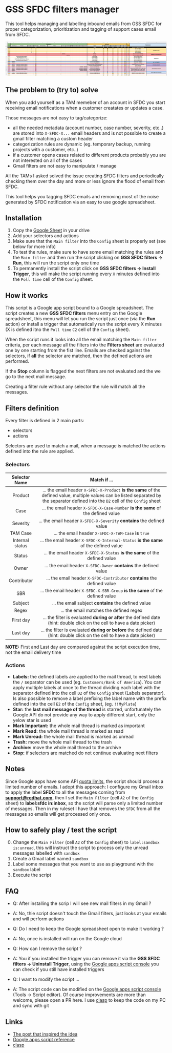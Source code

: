 # GSS SFDC filters manager

This tool helps managing and labelling inbound emails from GSS SFDC for proper categorization, prioritization and tagging of support cases email from SFDC.

![GSS SFDC Filters manager screenshot](img/GSSSFDC-filters.png)

## The problem to (try to) solve

When you add yourself as a TAM memeber of an account in SFDC you start receiving email notifications when a customer creatates or updates a case.

Those messages are not easy to tag/categorize:

- all the needed metadata (account number, case number, severity, etc..) are stored into `X-SFDC-X...` email headers and is not possible to create a gmail filter matching a custom header
- categorization rules are dynamic (eg. temporary backup, running projects with a customer, etc..)
- if a customer opens cases related to different products probably you are not interested on all of the cases
- Gmail filters are not easy to manipulate / manage

All the TAMs I asked solved the issue creating SFDC filters and periodically checking them over the day and more or less ignore the flood of email from SFDC.

This tool helps you tagging SFDC emails and removing most of the noise generated by SFDC notification via an easy to use google spreadsheet.

## Installation

1. Copy the [Google Sheet](https://docs.google.com/spreadsheets/d/1DQAjF73BGs6oTXpFKlQHcHmEm9BneGwQAoNUlDQTPtw/edit) in your drive
2. Add your selectors and actions
3. Make sure that the `Main filter` into the `Config` sheet is properly set (see below for more info)
4. To test the rules, make sure to have some email matching the rules and the `Main filter` and then run the script clicking on **GSS SFDC filters -> Run**, this will run the script only one time
5. To permanently install the script click on **GSS SFDC filters -> Install Trigger**, this will make the script running every `X` minutes defined into the `Poll time` cell of the `Config` sheet.

## How it works

This script is a Google app script bound to a Google spreadsheet.
The script creates a new **GSS SFDC filters** menu entry on the Google spreadsheet, this menu will let you run the script just once (via the **Run** action) or install a trigger that automatically run the script every X minutes (X is defined itno the `Poll time` `C2` cell of the `Config` sheet).

When the script runs it looks into all the email matching the `Main filter` criteria, per each message all the filters into the **Filters sheet** are evaluated one by one starting from the fist line.
Emails are checked against the selectors, if **all** the selector are matched, then the defined actions are performed.

If the **Stop** column is flagged the next filters are not evaluated and the we go to the next mail message.

Creating a filter rule without any selector the rule will match all the messages.

## Filters definition

Every filter is defined in 2 main parts:

- selectors
- actions

Selectors are used to match a mail, when a message is matched the actions defined into the rule are applied.

### Selectors

| Selector Name | Match if ... |
|:-------------:|:-------------------:|
| Product       | ... the email header `X-SFDC-X-Product` **is the same** of the defined value, multiple values can be listed separated by the separator defined into the `D2` cell of the `Config` sheet |
| Case          | ... the email header `X-SFDC-X-Case-Number` **is the same** of the defined value |
| Severity      | ... the email header `X-SFDC-X-Severity` **contains** the defined value |
| TAM Case      | ... the email header `X-SFDC-X-TAM-Case` **is** `true` |
| Internal status | ... the email header `X-SFDC-X-Internal-Status` **is the same** of the defined value |
| Status        | ... the email header `X-SFDC-X-Status` **is the same** of the defined value |
| Owner         | ... the email header `X-SFDC-Owner` **contains** the defined value |
| Contributor   | ... the email header `X-SFDC-Contributor` **contains** the defined value |
| SBR           | ... the email header `X-SFDC-X-SBR-Group` **is the same** of the defined value |
| Subject       | ... the email subject **contains** the defined value |
| Regex         | ... the email matches the defined regex |
| First day     | ... the filter is evaluated **during or after** the defined date (hint: double click on the cell to have a date picker) |
| Last day      | ... the filter is evaluated **during or before** the defined date (hint: double click on the cell to have a date picker) |

**NOTE:** First and Last day are compared against the script execution time, not the email delivery time

### Actions

* **Labels:** the defined labels are applied to the mail thread, to nest labels the `/` separator can be used (eg. `Customers/Bank of America`). You can apply multiple labels at once to the thread dividing each label with the separator defined into the cell `D2` of the `Config` sheet (Labels separator). Is also possible to remove a label prefixing the label name with the prefix defined into the cell `E2` of the `Config` sheet, (eg. `!!MyPlate`)
* **Star:** the **last mail message of the thread** is starred, unfortunately the Google API do not provide any way to apply different start, only the yelow star is used
* **Mark Important:** the whole mail thread is marked as important
* **Mark Read:** the whole mail thread is marked as read
* **Mark Unread:** the whole mail thread is marked as unread
* **Trash:** move the whole mail thread to the trash
* **Archive:** move the whole mail thread to the archive
* **Stop:** if selectors are matched do not continue evaluating next filters

## Notes

Since Google apps have some API [quota limits](https://developers.google.com/apps-script/guides/services/quotas), the script should process a limited number of emails.
I adopt this approach: I configure my Gmail inbox to apply the label **SFDC** to all the messages coming from **support@redhat.com**, then I set the `Main Filter` (cell `A2` of the `Config` sheet) to **label:sfdc in:inbox**, so the script will parse only a limited number of messages. Then in my ruleset I have that removes the `SFDC` from all the messages so emails will get processed only once.

## How to safely play / test the script

0. Change the `Main Filter` (cell `A2` of the `Config` sheet) to `label:sandbox is:unread`, this will instruct the script to process only the unread messages labelled with `sandbox`
1. Create a Gmail label named `sandbox`
2. Label some messages that you want to use as playground with the `sandbox` label
3. Execute the script

## FAQ

- Q: After installing the scrip I will see new mail filters in my Gmail ?
- A: No, thie script doesn't touch the Gmail filters, just looks at your emails and will perform actions

- Q: Do I need to keep the Google spreadsheet open to make it working ?
- A: No, once is installed will run on the Google cloud

- Q: How can I remove the script ?
- A: You if you installed the trigger you can remove it via the **GSS SFDC filters -> Uninstall Trigger**, using the [Google apps script console](https://script.google.com/) you can check if you still have installed triggers

- Q: I want to modify the script ...
- A: The script code can be modified on the [Google apps script console](https://script.google.com/) (Tools -> Script editor). Of course improvements are more than welcome, please open a PR here. I use [clasp](https://github.com/google/clasp) to keep the code on my PC and sync with git

## Links

- [The post that inspired the idea](https://www.labnol.org/internet/advanced-gmail-filters/4875/)
- [Google apps script reference](https://developers.google.com/apps-script/reference)
- [clasp](https://github.com/google/clasp)
